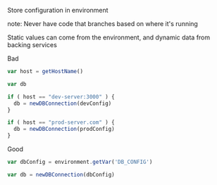 Store configuration in environment

note:
Never have code that branches based on where it's running

Static values can come from the environment, and dynamic data from backing services


Bad
```javascript
var host = getHostName()

var db

if ( host == "dev-server:3000" ) {
  db = newDBConnection(devConfig)
}

if ( host == "prod-server.com" ) {
  db = newDBConnection(prodConfig)
}
```

Good
```javascript
var dbConfig = environment.getVar('DB_CONFIG')

var db = newDBConnection(dbConfig)
```
